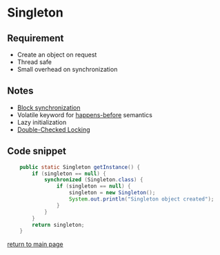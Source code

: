 # Singleton

## Requirement 

* Create an object on request 
* Thread safe
* Small overhead on synchronization 


## Notes 

* [Block synchronization](http://www.java67.com/2013/01/difference-between-synchronized-block-vs-method-java-example.html)
* Volatile keyword for [happens-before](https://en.wikipedia.org/wiki/Java_memory_model) semantics
* Lazy initialization
* [Double-Checked Locking](https://en.wikipedia.org/wiki/Double-checked_locking)

## Code snippet 

```java
    public static Singleton getInstance() {
        if (singleton == null) {
            synchronized (Singleton.class) {
                if (singleton == null) {
                    singleton = new Singleton();
                    System.out.println("Singleton object created");
                }
            }
        }
        return singleton;
    }
``` 

[return to main page](../../../../../../README.md)
